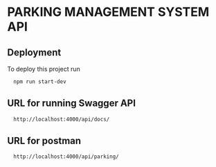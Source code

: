 
# PARKING MANAGEMENT SYSTEM API

## Deployment

To deploy this project run

```bash
  npm run start-dev
```

## URL for running Swagger API

```bash
  http://localhost:4000/api/docs/
```
## URL for postman

```bash
  http://localhost:4000/api/parking/
```
